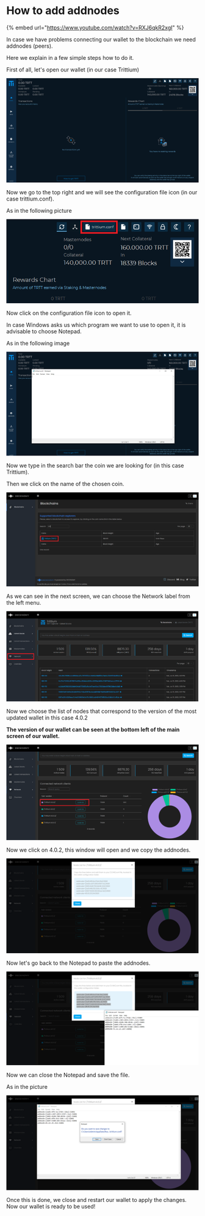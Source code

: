 # How to add addnodes

{% embed url="https://www.youtube.com/watch?v=RXJ6qkR2xgI" %}

In case we have problems connecting our wallet to the blockchain we need addnodes (peers).

Here we explain in a few simple steps how to do it.

First of all, let's open our wallet (in our case Trittium)

![](<../.gitbook/assets/0 (7).png>)

Now we go to the top right and we will see the configuration file icon (in our case trittium.conf).

As in the following picture

![](../.gitbook/assets/1.png)

Now click on the configuration file icon to open it.

In case Windows asks us which program we want to use to open it, it is advisable to choose Notepad.

As in the following image

![](<../.gitbook/assets/2 (3).png>)

Now we type in the search bar the coin we are looking for (in this case Trittium).

Then we click on the name of the chosen coin.

![](<../.gitbook/assets/4 (4).png>)

As we can see in the next screen, we can choose the Network label from the left menu.

![](<../.gitbook/assets/5 (5).png>)

Now we choose the list of nodes that correspond to the version of the most updated wallet in this case 4.0.2

**The version of our wallet can be seen at the bottom left of the main screen of our wallet.**

![](<../.gitbook/assets/6 (2).png>)

Now we click on 4.0.2, this window will open and we copy the addnodes.

![](<../.gitbook/assets/7 (7).png>)

Now let's go back to the Notepad to paste the addnodes.

![](<../.gitbook/assets/8 (5).png>)

Now we can close the Notepad and save the file.

As in the picture

![](../.gitbook/assets/9.png)

Once this is done, we close and restart our wallet to apply the changes.\
Now our wallet is ready to be used!
